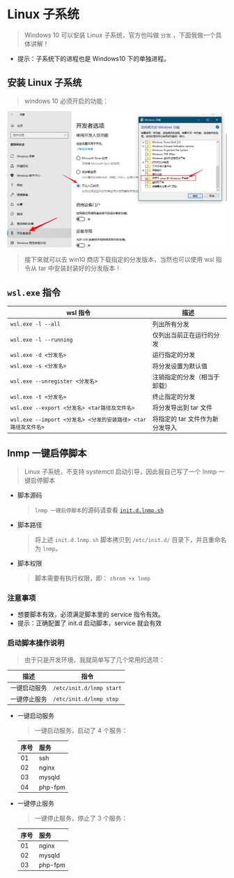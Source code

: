# Linux 子系统

> Windows 10 可以安装 Linux 子系统，官方也叫做 `分发` ，下面我做一个具体讲解！

- 提示：子系统下的进程也是 Windows10 下的单独进程。

## 安装 Linux 子系统

> windows 10 必须开启的功能：

![必须开启的功能](./../static/07/win10必须开启的功能.png)

> 接下来就可以去 win10 商店下载指定的分发版本，当然也可以使用 wsl 指令从 tar 中安装封装好的分发版本！

## `wsl.exe` 指令

| wsl 指令                                                       | 描述                            |
| -------------------------------------------------------------- | ------------------------------- |
| `wsl.exe -l --all`                                             | 列出所有分发                    |
| `wsl.exe -l --running`                                         | 仅列出当前正在运行的分发        |
| `wsl.exe -d <分发名>`                                          | 运行指定的分发                  |
| `wsl.exe -s <分发名>`                                          | 将分发设置为默认值              |
| `wsl.exe --unregister <分发名>`                                | 注销指定的分发（相当于卸载）    |
| `wsl.exe -t <分发名>`                                          | 终止指定的分发                  |
| `wsl.exe --export <分发名> <tar路径及文件名>`                  | 将分发导出到 tar 文件           |
| `wsl.exe --import <分发名> <分发的安装路径> <tar路径及文件名>` | 将指定的 tar 文件作为新分发导入 |

## lnmp 一键启停脚本

> Linux 子系统，不支持 systemctl 启动引导，因此我自己写了一个 lnmp 一键启停脚本

- 脚本源码

  > `lnmp 一键启停脚本`的源码请查看 [`init.d.lnmp.sh`](./source/init.d.lnmp.sh)

- 脚本路径

  > 将上述 `init.d.lnmp.sh` 脚本拷贝到 `/etc/init.d/` 目录下，并且重命名为 `lnmp`。

- 脚本权限

  > 脚本需要有执行权限，即： `chrom +x lnmp`

### 注意事项

- 想要脚本有效，必须满足脚本里的 service 指令有效。
- 提示：正确配置了 init.d 启动脚本，service 就会有效

### 启动脚本操作说明

> 由于只是开发环境，我就简单写了几个常用的选项：

| 描述         | 指令                     |
| ------------ | ------------------------ |
| 一键启动服务 | `/etc/init.d/lnmp start` |
| 一键停止服务 | `/etc/init.d/lnmp stop`  |

- 一键启动服务

  > 一键启动服务，启动了 4 个服务：

  | 序号 | 服务    |
  | ---- | ------- |
  | 01   | ssh     |
  | 02   | nginx   |
  | 03   | mysqld  |
  | 04   | php-fpm |

- 一键停止服务

  > 一键停止服务，停止了 3 个服务：

  | 序号 | 服务    |
  | ---- | ------- |
  | 01   | nginx   |
  | 02   | mysqld  |
  | 03   | php-fpm |
